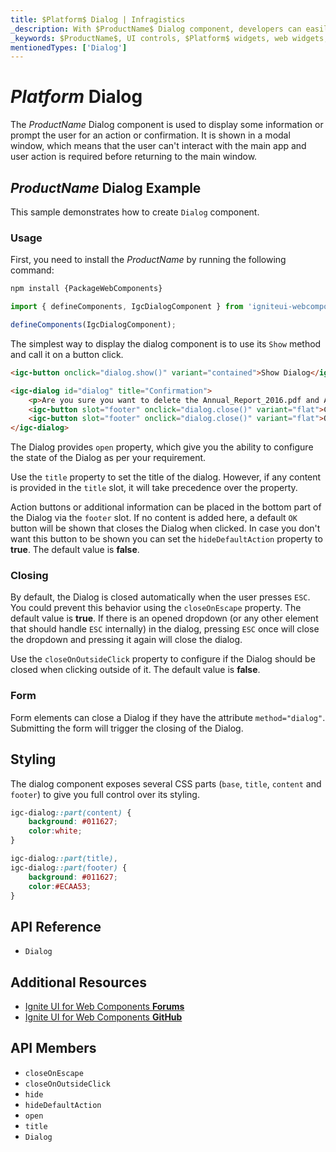 ```yaml
---
title: $Platform$ Dialog | Infragistics
_description: With $ProductName$ Dialog component, developers can easily integrate a dialog window centered on top of app content.
_keywords: $ProductName$, UI controls, $Platform$ widgets, web widgets, UI widgets, $Platform$, Native $Platform$ Components Suite, Native $Platform$ Controls, Native $Platform$ Components Library, $Platform$ Dialog components
mentionedTypes: ['Dialog']
---
```


# $Platform$ Dialog

The $ProductName$ Dialog component is used to display some information or prompt the user for an action or confirmation. It is shown in a modal window, which means that the user can't interact with the main app and user action is required before returning to the main window. 

## $ProductName$ Dialog Example

This sample demonstrates how to create `Dialog` component.

<code-view style="height: 400px"
           data-demos-base-url="{environment:demosBaseUrl}"
           iframe-src="{environment:demosBaseUrl}/notifications/dialog-overview" alt="$Platform$ Dialog Example"
           github-src="notifications/dialog/overview">
</code-view>

<div class="divider--half"></div>

### Usage

<!-- WebComponents -->
First, you need to install the $ProductName$ by running the following command:

```cmd
npm install {PackageWebComponents}
```
<!-- end: WebComponents -->

```ts
import { defineComponents, IgcDialogComponent } from 'igniteui-webcomponents';

defineComponents(IgcDialogComponent);
```

The simplest way to display the dialog component is to use its `Show` method and call it on a button click.

```html
<igc-button onclick="dialog.show()" variant="contained">Show Dialog</igc-button>

<igc-dialog id="dialog" title="Confirmation">
    <p>Are you sure you want to delete the Annual_Report_2016.pdf and Annual_Report_2017.pdf files?</p>
    <igc-button slot="footer" onclick="dialog.close()" variant="flat">Cancel</igc-button>
    <igc-button slot="footer" onclick="dialog.close()" variant="flat">OK</igc-button>
</igc-dialog>
```

The Dialog provides `open` property, which give you the ability to configure the state of the Dialog as per your requirement.

Use the `title` property to set the title of the dialog. However, if any content is provided in the `title` slot, it will take precedence over the property.

Action buttons or additional information can be placed in the bottom part of the Dialog via the `footer` slot. If no content is added here, a default `OK` button will be shown that closes the Dialog when clicked. In case you don't want this button to be shown you can set the `hideDefaultAction` property to **true**. The default value is **false**.

### Closing

By default, the Dialog is closed automatically when the user presses `ESC`. You could prevent this behavior using the `closeOnEscape` property. The default value is **true**. If there is an opened dropdown (or any other element that should handle `ESC` internally) in the dialog, pressing `ESC` once will close the dropdown and pressing it again will close the dialog.

Use the `closeOnOutsideClick` property to configure if the Dialog should be closed when clicking outside of it. The default value is **false**.

<code-view style="height: 400px"
           data-demos-base-url="{environment:demosBaseUrl}"
           iframe-src="{environment:demosBaseUrl}/notifications/dialog-closing-variations" alt="$Platform$ Dialog Closing Variations"
           github-src="notifications/dialog/closing-variations">
</code-view>

### Form

Form elements can close a Dialog if they have the attribute `method="dialog"`. Submitting the form will trigger the closing of the Dialog.

<code-view style="height: 500px"
           data-demos-base-url="{environment:demosBaseUrl}"
           iframe-src="{environment:demosBaseUrl}/notifications/dialog-form" alt="$Platform$ Dialog Form Example"
           github-src="notifications/dialog/form">
</code-view>

## Styling

The dialog component exposes several CSS parts (`base`, `title`, `content` and `footer`) to give you full control over its styling.

```css
igc-dialog::part(content) {
    background: #011627;
    color:white;
}

igc-dialog::part(title),
igc-dialog::part(footer) {
    background: #011627;
    color:#ECAA53;
}
```

<code-view style="height: 400px"
           data-demos-base-url="{environment:demosBaseUrl}"
           iframe-src="{environment:demosBaseUrl}/notifications/dialog-styling" alt="$Platform$ Dialog Styling Example"
           github-src="notifications/dialog/styling">
</code-view>

## API Reference

* `Dialog`

<div class="divider--half"></div>

## Additional Resources

* [Ignite UI for Web Components **Forums**](https://www.infragistics.com/community/forums/f/ignite-ui-for-web-components)
* [Ignite UI for Web Components **GitHub**](https://github.com/IgniteUI/igniteui-webcomponents)

## API Members

- `closeOnEscape`
- `closeOnOutsideClick`
- `hide`
- `hideDefaultAction`
- `open`
- `title`
- `Dialog`